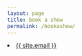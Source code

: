 ```yaml
---
layout: page
title: book a show
permalink: /bookashow/
---
```


<li><a href="mailto:{{ site.email }}">{{ site.email }}</a></li>
